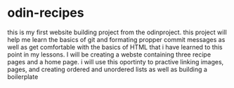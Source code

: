 # odin-recipes
this is my first website building project from the odinproject.
this project will help me learn the basics of git and formating propper commit messages as well as get comfortable with the basics of HTML that i have learned to this point in my lessons. 
I will be creating a webste containing three recipe pages and a home page. i will use this oportinty to practive linking images, pages, and creating ordered and unordered lists as well as building a boilerplate